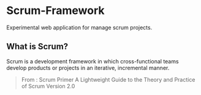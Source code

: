 Scrum-Framework
===============

Experimental web application for manage scrum projects.

## What is Scrum?

Scrum is a development framework in which cross-functional teams develop products or projects in an iterative,  incremental  manner.

>From : Scrum Primer
>A Lightweight Guide to the Theory and Practice of Scrum
>Version 2.0


 